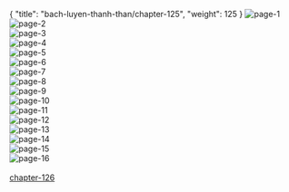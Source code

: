 { "title": "bach-luyen-thanh-than/chapter-125", "weight": 125 }
<img src="bach-luyen-thanh-than_0125_01-2550f8c9ffa3cd2107d4a7228052c55b.webp" alt="page-1" origin="http://1.bp.blogspot.com/-ny12GiOyQsI/WWbozw48bNI/AAAAAAAAvVY/LBRpWzgtckMKNamuD8lDoVYgztktZ8LFQCHMYCw/2.jpg?imgmax=0"><br/>
<img src="bach-luyen-thanh-than_0125_02-074b7c8ad628cf2f95bb6b5115f3776d.webp" alt="page-2" origin="http://1.bp.blogspot.com/-i7pAjz3w6uY/WWbo1sXLfBI/AAAAAAAAvVc/07CAmBu7ha8cnvuUzBbFSFxHw4M-t6-GQCHMYCw/3.jpg?imgmax=0"><br/>
<img src="bach-luyen-thanh-than_0125_03-7a14c6a1019856d633266aee6e54949c.webp" alt="page-3" origin="http://1.bp.blogspot.com/-cFbuklyDWSc/WWbo3SxqNyI/AAAAAAAAvVg/YVPF2HbVcB4lNPidgu-wNDLKb4To87-7QCHMYCw/4.jpg?imgmax=0"><br/>
<img src="bach-luyen-thanh-than_0125_04-c134c7343709649528e2959812a429e5.webp" alt="page-4" origin="http://1.bp.blogspot.com/-6TjYwT7f4TM/WWbo5NxZ0KI/AAAAAAAAvVk/Srdue9OoqBkLX82f6vAZEvohbIC-lQMaACHMYCw/5.jpg?imgmax=0"><br/>
<img src="bach-luyen-thanh-than_0125_05-cf5126ba6162de0cedce9e13b6bfc842.webp" alt="page-5" origin="http://1.bp.blogspot.com/-1foFyTgb9fw/WWbo6g6cvmI/AAAAAAAAvVo/oyg7zay2Y9ICEQ-kifgMgR85gb7imiimgCHMYCw/6.jpg?imgmax=0"><br/>
<img src="bach-luyen-thanh-than_0125_06-a9225f68d978742746ac9c447680273f.webp" alt="page-6" origin="http://1.bp.blogspot.com/-ozUQl_21-sk/WWbo7-vnU7I/AAAAAAAAvVs/xNa0CPjX51AvccTK-WuoM4xdDKuwY3A-ACHMYCw/7.jpg?imgmax=0"><br/>
<img src="bach-luyen-thanh-than_0125_07-c53cf9f5343cc6dd34df26f13b4cba06.webp" alt="page-7" origin="http://1.bp.blogspot.com/-rLFPv2u4YqE/WWbo88veBOI/AAAAAAAAvVw/-DPiZP-Nqs4saZ_Xq_vhD009EPpYvZrMwCHMYCw/8.jpg?imgmax=0"><br/>
<img src="bach-luyen-thanh-than_0125_08-0b0bfe1204d4a9821942ae5e883244e5.webp" alt="page-8" origin="http://1.bp.blogspot.com/--UQsD-BgVzg/WWbo-UXFh2I/AAAAAAAAvV0/dD8sDnEy958AwWfC50H9siQZSpv0zB80gCHMYCw/9.jpg?imgmax=0"><br/>
<img src="bach-luyen-thanh-than_0125_09-71b5b2fc19080ea9fc1f986af7fb0d83.webp" alt="page-9" origin="http://1.bp.blogspot.com/-UGo6W0hdfXU/WWbo_oeuD3I/AAAAAAAAvV4/0vcHP0-VRMQHbs-l-uL4urMk_XXP2xW2gCHMYCw/10.jpg?imgmax=0"><br/>
<img src="bach-luyen-thanh-than_0125_10-69527d777d80cecb98f8d03bb12263f8.webp" alt="page-10" origin="http://1.bp.blogspot.com/-FzEqY4HYGA0/WWbpArnXdhI/AAAAAAAAvV8/R4OVO6kVNIgmu8Qytytj3oZYs24EOR8RQCHMYCw/11.jpg?imgmax=0"><br/>
<img src="bach-luyen-thanh-than_0125_11-d72b4e322463af231f610219072a955c.webp" alt="page-11" origin="http://1.bp.blogspot.com/-RLJnsQEx0fE/WWbpB0Z6oZI/AAAAAAAAvWA/OGdx2pxzo9wMxM-WYwCucvFgD-GpJcSawCHMYCw/12.jpg?imgmax=0"><br/>
<img src="bach-luyen-thanh-than_0125_12-8bd96e4920df64298aa93d3c844e12a2.webp" alt="page-12" origin="http://1.bp.blogspot.com/-ROqM59cE1Mc/WWbpDqJUtdI/AAAAAAAAvWE/cSQEteCEpaw8kKuWa4TMYuprVNEv1vVXwCHMYCw/13.jpg?imgmax=0"><br/>
<img src="bach-luyen-thanh-than_0125_13-e5d5ba062110339d44a1692ac3c4a017.webp" alt="page-13" origin="http://1.bp.blogspot.com/-iprCEEht90I/WWbpFZlLOtI/AAAAAAAAvWI/QeTrE85P0socPr4w5FIF7-WdLiL5c8c3gCHMYCw/14.jpg?imgmax=0"><br/>
<img src="bach-luyen-thanh-than_0125_14-5745e01274646b6ddae0e7ca03d6abae.webp" alt="page-14" origin="http://1.bp.blogspot.com/-HbeGomx-hUU/WWbpHA41kgI/AAAAAAAAvWM/6-wZcIClYSsSbl0e37qUCqwn19eflCo2ACHMYCw/15.jpg?imgmax=0"><br/>
<img src="bach-luyen-thanh-than_0125_15-98a1454526e3e7309cfaa1bd7211a088.webp" alt="page-15" origin="http://1.bp.blogspot.com/-e_qDNX9DO2o/WWbpIRfoUuI/AAAAAAAAvWQ/qrbiKfvHdFIf9y0FdNLIh6IbM07iV-ahgCHMYCw/16.jpg?imgmax=0"><br/>
<img src="bach-luyen-thanh-than_0125_16-f626089548f29b3100e97eeaf9432a33.webp" alt="page-16" origin="http://1.bp.blogspot.com/-Zb8jgpO1H3w/WWbpJygGPUI/AAAAAAAAvWU/TXzLECXcF6cM5b_w6LIqnMYsqzmvAM-1wCHMYCw/17.jpg?imgmax=0"><br/>
<br/><a class="nextchap" href="/bach-luyen-thanh-than/chapter-126">chapter-126</a>
